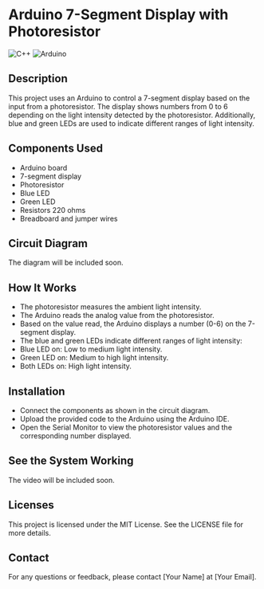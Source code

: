 # Arduino 7-Segment Display with Photoresistor

![C++](https://img.shields.io/badge/language-C++-blue.svg)
![Arduino](https://img.shields.io/badge/platform-Arduino-blue.svg)

## Description

This project uses an Arduino to control a 7-segment display based on the input from a photoresistor. The display shows numbers from 0 to 6 depending on the light intensity detected by the photoresistor. Additionally, blue and green LEDs are used to indicate different ranges of light intensity.

## Components Used

  * Arduino board
  * 7-segment display
  * Photoresistor
  * Blue LED
  * Green LED
  * Resistors 220 ohms
  * Breadboard and jumper wires

## Circuit Diagram

The diagram will be included soon.

## How It Works

  - The photoresistor measures the ambient light intensity.
  - The Arduino reads the analog value from the photoresistor.
  - Based on the value read, the Arduino displays a number (0-6) on the 7-segment display.
  - The blue and green LEDs indicate different ranges of light intensity:
  - Blue LED on: Low to medium light intensity.
  - Green LED on: Medium to high light intensity.
  - Both LEDs on: High light intensity.

## Installation

  - Connect the components as shown in the circuit diagram.
  - Upload the provided code to the Arduino using the Arduino IDE.
  - Open the Serial Monitor to view the photoresistor values and the corresponding number displayed.

## See the System Working
The video will be included soon.

## Licenses

This project is licensed under the MIT License. See the LICENSE file for more details.

## Contact

For any questions or feedback, please contact [Your Name] at [Your Email].
